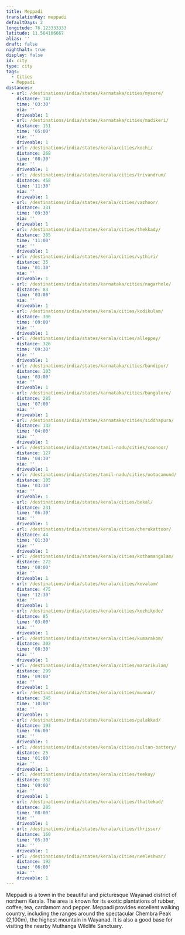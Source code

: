 ```yaml
---
title: Meppadi
translationKey: meppadi
defaultDays: 2
longitude: 76.123333333
latitude: 11.564166667
alias: ''
draft: false
nighthalt: true
display: false
id: city
type: city
tags:
  - Cities
  - Meppadi
distances:
  - url: /destinations/india/states/karnataka/cities/mysore/
    distance: 147
    time: '03:30'
    via: ''
    driveable: 1
  - url: /destinations/india/states/karnataka/cities/madikeri/
    distance: 151
    time: '05:00'
    via: ''
    driveable: 1
  - url: /destinations/india/states/kerala/cities/kochi/
    distance: 268
    time: '08:30'
    via: ''
    driveable: 1
  - url: /destinations/india/states/kerala/cities/trivandrum/
    distance: 458
    time: '11:30'
    via: ''
    driveable: 1
  - url: /destinations/india/states/kerala/cities/vazhoor/
    distance: 331
    time: '09:30'
    via: ''
    driveable: 1
  - url: /destinations/india/states/kerala/cities/thekkady/
    distance: 385
    time: '11:00'
    via: ''
    driveable: 1
  - url: /destinations/india/states/kerala/cities/vythiri/
    distance: 35
    time: '01:30'
    via: ''
    driveable: 1
  - url: /destinations/india/states/karnataka/cities/nagarhole/
    distance: 83
    time: '03:00'
    via: ''
    driveable: 1
  - url: /destinations/india/states/kerala/cities/kodikulam/
    distance: 306
    time: '09:00'
    via: ''
    driveable: 1
  - url: /destinations/india/states/kerala/cities/alleppey/
    distance: 326
    time: '09:30'
    via: ''
    driveable: 1
  - url: /destinations/india/states/karnataka/cities/bandipur/
    distance: 103
    time: '03:00'
    via: ''
    driveable: 1
  - url: /destinations/india/states/karnataka/cities/bangalore/
    distance: 285
    time: '07:00'
    via: ''
    driveable: 1
  - url: /destinations/india/states/karnataka/cities/siddhapura/
    distance: 132
    time: '04:00'
    via: ''
    driveable: 1
  - url: /destinations/india/states/tamil-nadu/cities/coonoor/
    distance: 127
    time: '04:30'
    via: ''
    driveable: 1
  - url: /destinations/india/states/tamil-nadu/cities/ootacamund/
    distance: 105
    time: '03:30'
    via: ''
    driveable: 1
  - url: /destinations/india/states/kerala/cities/bekal/
    distance: 231
    time: '06:30'
    via: ''
    driveable: 1
  - url: /destinations/india/states/kerala/cities/cherukattoor/
    distance: 44
    time: '01:30'
    via: ''
    driveable: 1
  - url: /destinations/india/states/kerala/cities/kothamangalam/
    distance: 272
    time: '08:00'
    via: ''
    driveable: 1
  - url: /destinations/india/states/kerala/cities/kovalam/
    distance: 475
    time: '12:30'
    via: ''
    driveable: 1
  - url: /destinations/india/states/kerala/cities/kozhikode/
    distance: 85
    time: '03:00'
    via: ''
    driveable: 1
  - url: /destinations/india/states/kerala/cities/kumarakom/
    distance: 302
    time: '08:30'
    via: ''
    driveable: 1
  - url: /destinations/india/states/kerala/cities/mararikulam/
    distance: 299
    time: '09:00'
    via: ''
    driveable: 1
  - url: /destinations/india/states/kerala/cities/munnar/
    distance: 345
    time: '10:00'
    via: ''
    driveable: 1
  - url: /destinations/india/states/kerala/cities/palakkad/
    distance: 193
    time: '06:00'
    via: ''
    driveable: 1
  - url: /destinations/india/states/kerala/cities/sultan-battery/
    distance: 25
    time: '01:00'
    via: ''
    driveable: 1
  - url: /destinations/india/states/kerala/cities/teekoy/
    distance: 332
    time: '09:00'
    via: ''
    driveable: 1
  - url: /destinations/india/states/kerala/cities/thattekad/
    distance: 285
    time: '08:00'
    via: ''
    driveable: 1
  - url: /destinations/india/states/kerala/cities/thrissur/
    distance: 160
    time: '05:30'
    via: ''
    driveable: 1
  - url: /destinations/india/states/kerala/cities/neeleshwar/
    distance: 192
    time: '06:00'
    via: ''
    driveable: 1
---
```












































































































































































































Meppadi is a town in the beautiful and picturesque Wayanad district of northern Kerala. The area is known for its exotic plantations of rubber, coffee, tea, cardamom and pepper. Meppadi provides excellent walking country, including the ranges around the spectacular Chembra Peak (2,100m), the highest mountain in Wayanad. It is also a good base for visiting the nearby Muthanga Wildlife Sanctuary.  